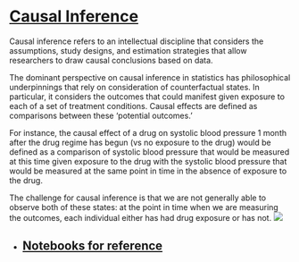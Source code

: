 # [Causal Inference](https://analyticsindiamag.com/a-complete-guide-to-causal-inference-in-python/)
Causal inference refers to an intellectual discipline that considers the assumptions, study designs, and estimation strategies that allow researchers to draw causal conclusions based on data.

The dominant perspective on causal inference in statistics has philosophical underpinnings that rely on consideration of counterfactual states. In particular, it considers the outcomes that could manifest given exposure to each of a set of treatment conditions. Causal effects are defined as comparisons between these ‘potential outcomes.’ 

For instance, the causal effect of a drug on systolic blood pressure 1 month after the drug regime has begun (vs no exposure to the drug) would be defined as a comparison of systolic blood pressure that would be measured at this time given exposure to the drug with the systolic blood pressure that would be measured at the same point in time in the absence of exposure to the drug. 

The challenge for causal inference is that we are not generally able to observe both of these states: at the point in time when we are measuring the outcomes, each individual either has had drug exposure or has not.
![](https://miro.medium.com/max/635/1*35K3pgdIKx9xv0zIbem0Vw.png)
- ## [Notebooks for reference](https://github.com/ijmbarr/notes-on-causal-inference)
